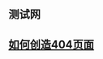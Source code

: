 ## 测试网

## [如何创造404页面](https://docs.github.com/en/pages/getting-started-with-github-pages/creating-a-custom-404-page-for-your-github-pages-site)
